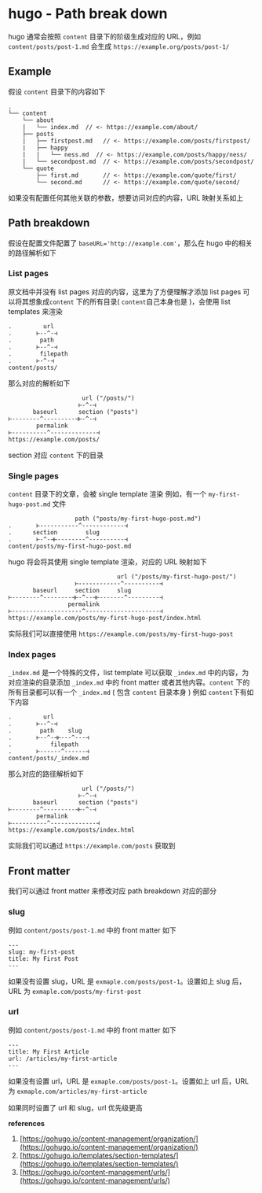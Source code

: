 # hugo - Path break down



hugo 通常会按照 `content` 目录下的阶级生成对应的 URL，例如 `content/posts/post-1.md` 会生成 `https://example.org/posts/post-1/`
## Example
假设 `content` 目录下的内容如下
```
.
└── content
    └── about
    |   └── index.md  // <- https://example.com/about/
    ├── posts
    |   ├── firstpost.md   // <- https://example.com/posts/firstpost/
    |   ├── happy
    |   |   └── ness.md  // <- https://example.com/posts/happy/ness/
    |   └── secondpost.md  // <- https://example.com/posts/secondpost/
    └── quote
        ├── first.md       // <- https://example.com/quote/first/
        └── second.md      // <- https://example.com/quote/second/
```
如果没有配置任何其他关联的参数，想要访问对应的内容，URL 映射关系如上
## Path breakdown
假设在配置文件配置了 `baseURL='http://example.com'`，那么在 hugo 中的相关的路径解析如下
### List pages
原文档中并没有 list pages 对应的内容，这里为了方便理解才添加
list pages 可以将其想象成`content` 下的所有目录( `content`自己本身也是 )，会使用 list templates 来渲染
```
.         url
.       ⊢--^-⊣
.        path 
.       ⊢--^-⊣
.        filepath
.       ⊢-^-⊣
content/posts/
```
那么对应的解析如下
```
                     url ("/posts/")
                    ⊢-^-⊣
       baseurl      section ("posts")
⊢--------^---------⊣⊢-^-⊣
        permalink
⊢----------^-------------⊣
https://example.com/posts/
```
section 对应 `content` 下的目录
### Single pages
`content` 目录下的文章，会被 single template 渲染
例如，有一个 `my-first-hugo-post.md` 文件
```
                   path ("posts/my-first-hugo-post.md")
.       ⊢-----------^------------⊣
.      section        slug
.       ⊢-^-⊣⊢--------^----------⊣
content/posts/my-first-hugo-post.md
```
hugo 将会将其使用 single template 渲染，对应的 URL 映射如下
```
                               url ("/posts/my-first-hugo-post/")
                   ⊢------------^----------⊣
       baseurl     section     slug
⊢--------^--------⊣⊢-^--⊣⊢-------^---------⊣
                 permalink
⊢--------------------^---------------------⊣
https://example.com/posts/my-first-hugo-post/index.html
```
实际我们可以直接使用 `https://example.com/posts/my-first-hugo-post`
### Index pages
`_index.md` 是一个特殊的文件，list template 可以获取 `_index.md` 中的内容，为对应渲染的目录添加 `_index.md` 中的 front matter 或者其他内容。`content` 下的所有目录都可以有一个 `_index.md` ( 包含 `content` 目录本身 )
例如 `content`下有如下内容
```
.         url
.       ⊢--^-⊣
.        path    slug
.       ⊢--^-⊣⊢---^---⊣
.           filepath
.       ⊢------^------⊣
content/posts/_index.md
```
那么对应的路径解析如下
```
                     url ("/posts/")
                    ⊢-^-⊣
       baseurl      section ("posts")
⊢--------^---------⊣⊢-^-⊣
        permalink
⊢----------^-------------⊣
https://example.com/posts/index.html
```
实际我们可以通过 `https://example.com/posts` 获取到
## Front matter
我们可以通过 front matter 来修改对应 path breakdown 对应的部分
### slug
例如 `content/posts/post-1.md` 中的 front matter 如下
```
---
slug: my-first-post
title: My First Post
---
```
如果没有设置 slug，URL 是 `exmaple.com/posts/post-1`。设置如上 slug 后，URL 为 `exmaple.com/posts/my-first-post`
### url
例如 `content/posts/post-1.md` 中的 front matter 如下
```
---
title: My First Article
url: /articles/my-first-article
---
```
如果没有设置 url，URL 是 `exmaple.com/posts/post-1`。设置如上 url 后，URL 为 `exmaple.com/articles/my-first-article`

如果同时设置了 url 和 slug，url 优先级更高



**references**

1. [https://gohugo.io/content-management/organization/](https://gohugo.io/content-management/organization/)
2. [https://gohugo.io/templates/section-templates/](https://gohugo.io/templates/section-templates/)
3. [https://gohugo.io/content-management/urls/](https://gohugo.io/content-management/urls/)
